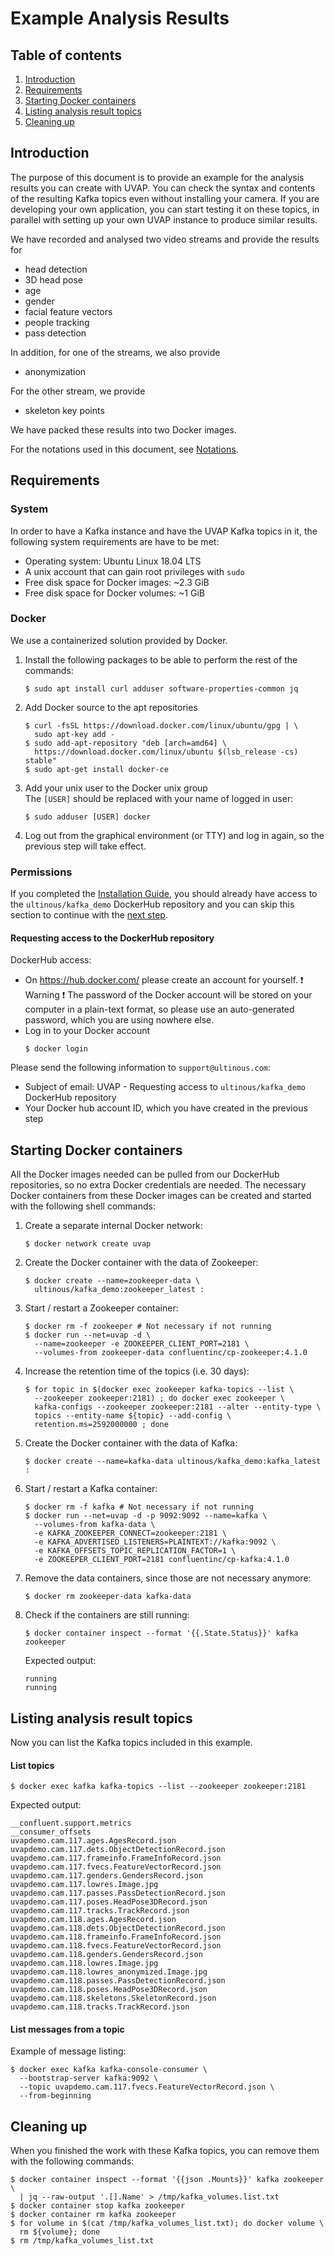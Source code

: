 # Example Analysis Results

## Table of contents
1. [Introduction](#introduction)
1. [Requirements](#requirements)
1. [Starting Docker containers](#dockerContainers)
1. [Listing analysis result topics](#listTopics)
1. [Cleaning up](#removeData)

<a name="introduction"></a>
## Introduction
The purpose of this document is to provide an example for the analysis results you can create with UVAP.
You can check the syntax and contents of the resulting Kafka topics even without installing your camera.
If you are developing your own application, you can start testing it on these topics, in parallel with setting up your own UVAP instance to produce similar results.

We have recorded and analysed two video streams and provide the results for
- head detection
- 3D head pose
- age
- gender
- facial feature vectors
- people tracking
- pass detection

In addition, for one of the streams, we also provide
- anonymization

For the other stream, we provide
- skeleton key points

We have packed these results into two Docker images.

For the notations used in this document, see [Notations](notations.md).

<a name="requirements"></a>
## Requirements

### System
In order to have a Kafka instance and have the UVAP Kafka topics in it, the following system requirements are have to be met:
- Operating system: Ubuntu Linux 18.04 LTS
- A unix account that can gain root privileges with `sudo`
- Free disk space for Docker images: ~2.3 GiB
- Free disk space for Docker volumes: ~1 GiB

### Docker
We use a containerized solution provided by Docker.

1. Install the following packages to be able to perform the rest of the
   commands:
   ```
   $ sudo apt install curl adduser software-properties-common jq
   ```
1. Add Docker source to the apt repositories
   ```
   $ curl -fsSL https://download.docker.com/linux/ubuntu/gpg | \
     sudo apt-key add -
   $ sudo add-apt-repository "deb [arch=amd64] \
     https://download.docker.com/linux/ubuntu $(lsb_release -cs) stable"
   $ sudo apt-get install docker-ce
   ```
1. Add your unix user to the Docker unix group  
   The `[USER]` should be replaced with your name of logged in user:
   ```
   $ sudo adduser [USER] docker
   ```
1. Log out from the graphical environment (or TTY) and log in again, so
   the previous step will take effect.

### Permissions

If you completed the [Installation Guide](installation_guide.md), you should already have access
to the `ultinous/kafka_demo` DockerHub repository and you can skip this section to continue with the [next step](#dockerContainers).

#### Requesting access to the DockerHub repository  

DockerHub access:
- On https://hub.docker.com/ please create an account for yourself. :exclamation: Warning :exclamation: The password of the Docker account will be stored on your computer in a plain-text format, so please use an auto-generated password, which you are using nowhere else.
- Log in to your Docker account
   ```
   $ docker login
   ```
Please send the following information to `support@ultinous.com`:
- Subject of email: UVAP - Requesting access to `ultinous/kafka_demo` DockerHub repository
- Your Docker hub account ID, which you have created in the previous step

<a name="dockerContainers"></a>
## Starting Docker containers
All the Docker images needed can be pulled from our DockerHub repositories, so no extra Docker credentials are needed.
The necessary Docker containers from these Docker images can be created and started with the following shell commands:

1. Create a separate internal Docker network:
    ```
    $ docker network create uvap
    ```
1. Create the Docker container with the data of Zookeeper:
    ```
    $ docker create --name=zookeeper-data \
      ultinous/kafka_demo:zookeeper_latest :
    ```
1. Start / restart a Zookeeper container:
    ```
    $ docker rm -f zookeeper # Not necessary if not running
    $ docker run --net=uvap -d \
      --name=zookeeper -e ZOOKEEPER_CLIENT_PORT=2181 \
      --volumes-from zookeeper-data confluentinc/cp-zookeeper:4.1.0
    ```
1. Increase the retention time of the topics (i.e. 30 days):
    ```
    $ for topic in $(docker exec zookeeper kafka-topics --list \
      --zookeeper zookeeper:2181) ; do docker exec zookeeper \
      kafka-configs --zookeeper zookeeper:2181 --alter --entity-type \
      topics --entity-name ${topic} --add-config \
      retention.ms=2592000000 ; done
    ```
1. Create the Docker container with the data of Kafka:
    ```
    $ docker create --name=kafka-data ultinous/kafka_demo:kafka_latest :
    ```
1. Start / restart a Kafka container:
    ```
    $ docker rm -f kafka # Not necessary if not running
    $ docker run --net=uvap -d -p 9092:9092 --name=kafka \
      --volumes-from kafka-data \
      -e KAFKA_ZOOKEEPER_CONNECT=zookeeper:2181 \
      -e KAFKA_ADVERTISED_LISTENERS=PLAINTEXT://kafka:9092 \
      -e KAFKA_OFFSETS_TOPIC_REPLICATION_FACTOR=1 \
      -e ZOOKEEPER_CLIENT_PORT=2181 confluentinc/cp-kafka:4.1.0
    ```
1. Remove the data containers, since those are not necessary anymore:
    ```
    $ docker rm zookeeper-data kafka-data
    ```
1. Check if the containers are still running:
   ```
   $ docker container inspect --format '{{.State.Status}}' kafka zookeeper
   ```
   Expected output:
   ```
   running
   running
   ```
<a name="listTopics"></a>
## Listing analysis result topics
Now you can list the Kafka topics included in this example.

#### List topics
```
$ docker exec kafka kafka-topics --list --zookeeper zookeeper:2181
```
Expected output:
```
__confluent.support.metrics
__consumer_offsets
uvapdemo.cam.117.ages.AgesRecord.json
uvapdemo.cam.117.dets.ObjectDetectionRecord.json
uvapdemo.cam.117.frameinfo.FrameInfoRecord.json
uvapdemo.cam.117.fvecs.FeatureVectorRecord.json
uvapdemo.cam.117.genders.GendersRecord.json
uvapdemo.cam.117.lowres.Image.jpg
uvapdemo.cam.117.passes.PassDetectionRecord.json
uvapdemo.cam.117.poses.HeadPose3DRecord.json
uvapdemo.cam.117.tracks.TrackRecord.json
uvapdemo.cam.118.ages.AgesRecord.json
uvapdemo.cam.118.dets.ObjectDetectionRecord.json
uvapdemo.cam.118.frameinfo.FrameInfoRecord.json
uvapdemo.cam.118.fvecs.FeatureVectorRecord.json
uvapdemo.cam.118.genders.GendersRecord.json
uvapdemo.cam.118.lowres.Image.jpg
uvapdemo.cam.118.lowres_anonymized.Image.jpg
uvapdemo.cam.118.passes.PassDetectionRecord.json
uvapdemo.cam.118.poses.HeadPose3DRecord.json
uvapdemo.cam.118.skeletons.SkeletonRecord.json
uvapdemo.cam.118.tracks.TrackRecord.json
```
#### List messages from a topic  
Example of message listing:
```
$ docker exec kafka kafka-console-consumer \
  --bootstrap-server kafka:9092 \
  --topic uvapdemo.cam.117.fvecs.FeatureVectorRecord.json \
  --from-beginning
```
<a name="removeData"></a>
## Cleaning up
When you finished the work with these Kafka topics, you can remove them with the following commands:
```
$ docker container inspect --format '{{json .Mounts}}' kafka zookeeper \
  | jq --raw-output '.[].Name' > /tmp/kafka_volumes.list.txt
$ docker container stop kafka zookeeper
$ docker container rm kafka zookeeper
$ for volume in $(cat /tmp/kafka_volumes_list.txt); do docker volume \
  rm ${volume}; done
$ rm /tmp/kafka_volumes_list.txt
```
